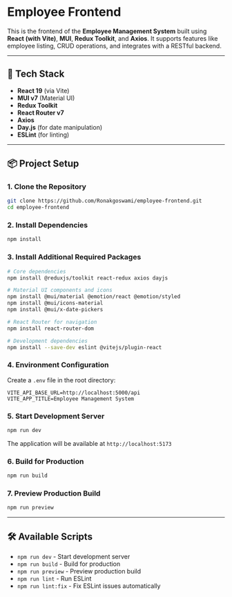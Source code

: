 # Employee Frontend
This is the frontend of the **Employee Management System** built using **React (with Vite)**, **MUI**, **Redux Toolkit**, and **Axios**. It supports features like employee listing, CRUD operations, and integrates with a RESTful backend.

---

## 🚀 Tech Stack
- **React 19** (via Vite)
- **MUI v7** (Material UI)
- **Redux Toolkit**
- **React Router v7**
- **Axios**
- **Day.js** (for date manipulation)
- **ESLint** (for linting)

---

## 📦 Project Setup

### 1. Clone the Repository
```bash
git clone https://github.com/Ronakgoswami/employee-frontend.git
cd employee-frontend
```

### 2. Install Dependencies
```bash
npm install
```

### 3. Install Additional Required Packages
```bash
# Core dependencies
npm install @reduxjs/toolkit react-redux axios dayjs

# Material UI components and icons
npm install @mui/material @emotion/react @emotion/styled
npm install @mui/icons-material
npm install @mui/x-date-pickers

# React Router for navigation
npm install react-router-dom

# Development dependencies
npm install --save-dev eslint @vitejs/plugin-react
```

### 4. Environment Configuration
Create a `.env` file in the root directory:
```env
VITE_API_BASE_URL=http://localhost:5000/api
VITE_APP_TITLE=Employee Management System
```

### 5. Start Development Server
```bash
npm run dev
```

The application will be available at `http://localhost:5173`

### 6. Build for Production
```bash
npm run build
```

### 7. Preview Production Build
```bash
npm run preview
```

---

## 🛠️ Available Scripts

- `npm run dev` - Start development server
- `npm run build` - Build for production
- `npm run preview` - Preview production build
- `npm run lint` - Run ESLint
- `npm run lint:fix` - Fix ESLint issues automatically
